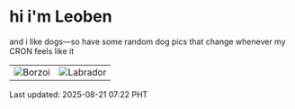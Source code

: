 # hi i'm Leoben

and i like dogs—so have some random dog pics that change whenever my CRON feels like it

|  |  |
|--------|----------|
| ![Borzoi](https://random-dog-vercel.vercel.app/api/random-borzoi?v=1755732147) | ![Labrador](https://random-dog-vercel.vercel.app/api/random-labrador?v=1755732147) |

Last updated: 2025-08-21 07:22 PHT
